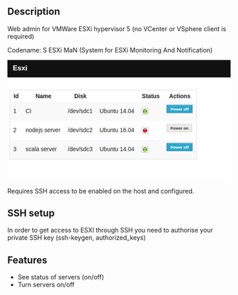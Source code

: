 ## Description

Web admin for VMWare ESXi hypervisor 5  (no VCenter or VSphere client is required)

Codename: S ESXi MaN (System for ESXi Monitoring And Notification)

![](screen1.png)

Requires SSH access to be enabled on the host and configured.

## SSH setup

In order to get access to ESXI through SSH you need to authorise your private
SSH key (ssh-keygen, authorized_keys)

## Features

* See status of servers (on/off)
* Turn servers on/off
